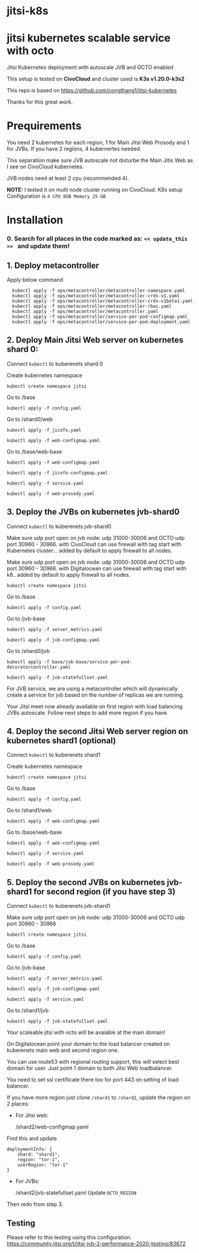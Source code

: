 # jitsi-k8s
# jitsi kubernetes scalable service with octo

Jitsi Kubernetes deployment with autoscale JVB and OCTO enabled

This setup is tested on **CivoCloud** and cluster used is **K3s v1.20.0-k3s2**

This repo is based on https://github.com/congthang1/jitsi-kubernetes

Thanks for this great work.

# Prequirements

You need 2 kubernetes for each region, 1 for Main Jitsi Web Prosody and 1 for JVBs. If you have 2 regions, 4 kubernertes needed.

This separation make sure JVB autoscale not disturbe the Main Jitis Web as I see on CivoCloud kubernetes. 

JVB nodes need at least 2 cpu (recommended 4).


**NOTE:** I tested it on multi node cluster running on CivoCloud. K8s setup Configuration is `4 CPU 8GB Memory 25 GB`

# Installation

### 0. Search for all places in the code marked as: ``<< update_this >> `` and update them!

## 1. Deploy metacontroller

Apply below command 
  ```
    kubectl apply -f ops/metacontroller/metacontroller-namespace.yaml
    kubectl apply -f ops/metacontroller/metacontroller-crds-v1.yaml
    kubectl apply -f ops/metacontroller/metacontroller-crds-v1beta1.yaml
    kubectl apply -f ops/metacontroller/metacontroller-rbac.yaml
    kubectl apply -f ops/metacontroller/metacontroller.yaml  
    kubectl apply -f ops/metacontroller/service-per-pod-configmap.yaml
    kubectl apply -f ops/metacontroller/service-per-pod-deployment.yaml
  ```

## 2. Deploy Main Jitsi Web server on kubernetes shard 0:

Connect ``kubectl`` to kuberenets shard 0

Create kubernetes namespace 
    
    kubectl create namespace jitsi
    
Go to /base

    kubectl apply -f config.yaml
    
Go to /shard0/web
    
    kubectl apply -f jicofo.yaml
    
    kubectl apply -f web-configmap.yaml
    
Go to /base/web-base
    
    kubectl apply -f web-configmap.yaml
    
    kubectl apply -f jicofo-configmap.yaml
    
    kubectl apply -f service.yaml
    
    kubectl apply -f web-prosody.yaml
    
    
## 3. Deploy the JVBs on kubernetes jvb-shard0

Connect ``kubectl`` to kuberenets jvb-shard0

Make sure udp port open on jvb node: udp 31000-30006 and OCTO udp port 30960 - 30966. with CivoCloud can use firewall with tag start with Kubernetes cluster:.. added by default to apply firewall to all nodes.


Make sure udp port open on jvb node: udp 31000-30006 and OCTO udp port 30960 - 30966. with Digitalocean can use firewall with tag start with k8.. added by default to apply firewall to all nodes.

    
    kubectl create namespace jitsi
    
Go to /base
    
    kubectl apply -f config.yaml
    
Go to /jvb-base
    
    kubectl apply -f server_metrics.yaml
    
    kubectl apply -f jvb-configmap.yaml
    
Go to /shard0/jvb

    kubectl apply -f base/jvb-base/service-per-pod-decoratorcontroller.yaml

    kubectl apply -f jvb-statefullset.yaml

For JVB service, we are using a metacontroller which will  dynamically create a service for jvb based on the number of replicas we are running.     
    
Your Jitsi meet now already available on first region with load balancing JVBs autoscale. Follow next steps to add more region if you have.


## 4. Deploy the second Jitsi Web server region on kubernetes shard1 (optional)


Connect ``kubectl`` to kuberenets shard1

Create kubernetes namespace 
    
    kubectl create namespace jitsi
    
Go to /base
    
    kubectl apply -f config.yaml
    
Go to /shard1/web
    
    kubectl apply -f web-configmap.yaml
    
Go to /base/web-base
    
    kubectl apply -f web-configmap.yaml
    
    kubectl apply -f service.yaml
    
    kubectl apply -f web-prosody.yaml
    
## 5. Deploy the second JVBs on kubernetes jvb-shard1 for second region (if you have step 3)

Connect ``kubectl`` to kuberenets jvb-shard1

Make sure udp port open on jvb node: udp 31000-30006 and OCTO udp port 30960 - 30966
    
    kubectl create namespace jitsi
    
Go to /base
    
    kubectl apply -f config.yaml
    
Go to /jvb-base
    
    kubectl apply -f server_metrics.yaml
    
    kubectl apply -f jvb-configmap.yaml
    
    kubectl apply -f service.yaml
    
Go to /shard1/jvb
    
    kubectl apply -f jvb-statefullset.yaml
    

Your scaleable jitsi with octo will be avaiable at the main domain! 

On Digitalocean point your domain to the load balancer created on kuberenets main web and second region one. 

You can use route53 with regional routing support, this will select best domain for user. Just point 1 domain to both Jitsi Web loadbalancer.

You need to set ssl certificate there too for port 443 on setting of load balancer.

If you have more region just clone ``/shard1`` to ``/shard2``, update the region on 2 places:

* For Jitsi web:

    /shard2/web-configmap.yaml
    
Find this and update

    deploymentInfo: {
        shard: "shard1",
        region: "tor-1",
        userRegion: "tor-1"
    }
* For JVBs:

    /shard2/jvb-statefullset.yaml
Update `OCTO_REGION`

Then redo from step 3.

## Testing
Please refer to this testing using this configuration.
https://community.jitsi.org/t/jitsi-jvb-2-performance-2020-testing/83672
